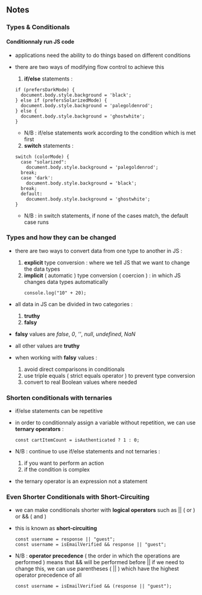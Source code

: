 ## Notes

### Types & Conditionals

#### Conditionnaly run JS code

- applications need the ability to do things based on different conditions
- there are two ways of modifying flow control to achieve this

  1. **if/else** statements :
  ```
  if (prefersDarkMode) {
    document.body.style.background = 'black';
  } else if (prefersSolarizedMode) {
    document.body.style.background = 'palegoldenrod';
  } else {    
    document.body.style.background = 'ghostwhite';
  }
  ```

  - N/B : if/else statements work according to the condition which is met first
  
  2. **switch** statements :
  ```
  switch (colorMode) {
    case "solarized":
      document.body.style.background = 'palegoldenrod';
    break;
    case 'dark':
      document.body.style.background = 'black';
    break;
    default:
      document.body.style.background = 'ghostwhite';
  }
  ```
  
  - N/B : in switch statements, if none of the cases match, the default case runs


### Types and how they can be changed

- there are two ways to convert data from one type to another in JS :
  1. **explicit** type conversion : where we tell JS that we want to change 
     the data types 
  2. **implicit** ( automatic ) type conversion ( coercion ) : in which JS changes 
     data types automatically
     ```
     console.log("10" + 20);
     ```
     
- all data in JS can be divided in two categories :
  1. **truthy**
  2. **falsy**

- **falsy** values are _false_, _0_, _''_, _null_, _undefined_, _NaN_
- all other values are **truthy**
- when working with **falsy** values :
  1. avoid direct comparisons in conditionals
  2. use triple equals ( strict equals operator ) to prevent type conversion
  3. convert to real Boolean values where needed


### Shorten conditionals with ternaries

- if/else statements can be repetitive
- in order to conditionnaly assign a variable without repetition,
  we can use **ternary operators** :
  ```
  const cartItemCount = isAuthenticated ? 1 : 0;
  ```
  
- N/B : continue to use if/else statements and not ternaries :
  1. if you want to perform an action
  2. if the condition is complex

- the ternary operator is an expression not a statement


### Even Shorter Conditionals with Short-Circuiting
- we can make conditionals shorter with **logical operators** such
  as || ( or ) or && ( and ) 
- this is known as **short-circuiting**
  ```
  const username = response || "guest";
  const username = isEmailVerified && response || "guest";
  ```
  
- N/B : **operator precedence** ( the order in which the operations are performed )
  means that && will be performed before ||
  if we need to change this, we can use parentheses ( || ) which have the
  highest operator precedence of all
  ```
  const username = isEmailVerified && (response || "guest");
  ```

